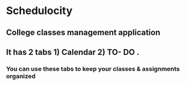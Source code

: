 # Schedulocity
 ## College classes management application
## It has 2 tabs 1) Calendar 2) TO- DO .
### You can use these tabs to keep your classes & assignments organized
